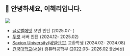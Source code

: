 
## 🚀 안녕하세요, 이혜리입니다.
[<img src="https://img.shields.io/badge/English--Version-000?style=for-the-badge&logo=github&logoColor=white"/>](./README_ENG.md)



- [글로벌에잇](https://global8.co.kr/) 보안 인턴 (2025.07- )
- [두왓](https://dowhat.io/) 서버 인턴 (2024.12- 2025.02)
- [Saxion University(네덜란드)](https://www.saxion.edu/) 교환학생 (2024.02- 2024.08)
- [건국대학교(서울)](https://www.konkuk.ac.kr/konkuk/index.do) 컴퓨터공학부 (2022.03- 2026.02 `졸업예정`)
